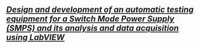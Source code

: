 ## [_Design and development of an automatic testing equipment for a Switch Mode Power Supply (SMPS) and its analysis and data acquisition using LabVIEW_](http://www.jetir.org/view?paper=JETIR1905Q53.) 
